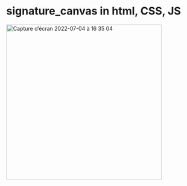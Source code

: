 
# signature_canvas in html, CSS, JS

<img width="412" alt="Capture d’écran 2022-07-04 à 16 35 04" src="https://user-images.githubusercontent.com/60004408/177176419-c9abdbe4-96e2-41c1-9871-b139ca557ce6.png">
